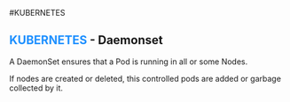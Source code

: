 #KUBERNETES 

## <span style="color:DodgerBlue;">KUBERNETES</span> - Daemonset

A DaemonSet ensures that a Pod is running in all or some Nodes. 

If nodes are created or deleted, this controlled pods are added or garbage collected by it. 

